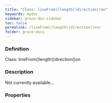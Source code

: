 ```yaml
---
title: "Class: lineFrom()length()direction()on"
keywords: mydoc
sidebar: grace-doc-sidebar
toc: false
permalink: /lineFrom()length()direction()on/
folder: grace-docs
---
```


### Definition
Class: lineFrom()length()direction()on  

### Description
Not currently available...  

### Properties
  

